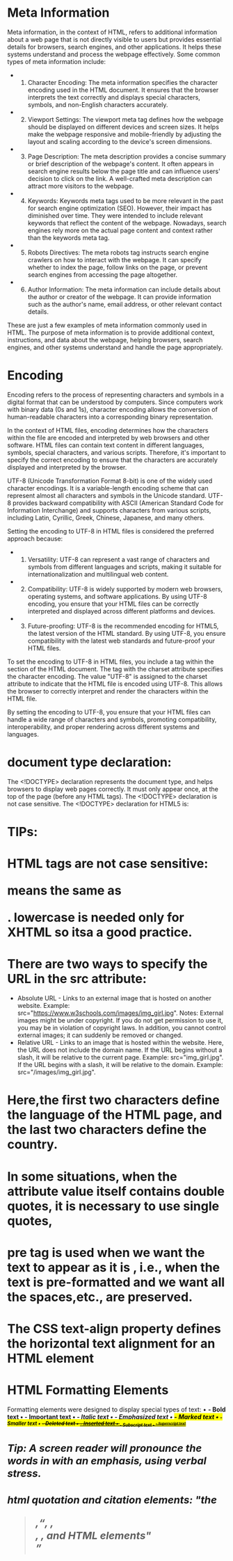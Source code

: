 # Meta Information
Meta information, in the context of HTML, refers to additional information about a web page that is not directly visible to users but provides essential details for browsers, search engines, and other applications. It helps these systems understand and process the webpage effectively.
Some common types of meta information include:

- 1. Character Encoding: The meta information specifies the character encoding used in the HTML document. It ensures that the browser interprets the text correctly and displays special characters, symbols, and non-English characters accurately.

- 2. Viewport Settings: The viewport meta tag defines how the webpage should be displayed on different devices and screen sizes. It helps make the webpage responsive and mobile-friendly by adjusting the layout and scaling according to the device's screen dimensions.

- 3. Page Description: The meta description provides a concise summary or brief description of the webpage's content. It often appears in search engine results below the page title and can influence users' decision to click on the link. A well-crafted meta description can attract more visitors to the webpage.

- 4. Keywords: Keywords meta tags used to be more relevant in the past for search engine optimization (SEO). However, their impact has diminished over time. They were intended to include relevant keywords that reflect the content of the webpage. Nowadays, search engines rely more on the actual page content and context rather than the keywords meta tag.

- 5. Robots Directives: The meta robots tag instructs search engine crawlers on how to interact with the webpage. It can specify whether to index the page, follow links on the page, or prevent search engines from accessing the page altogether.

- 6. Author Information: The meta information can include details about the author or creator of the webpage. It can provide information such as the author's name, email address, or other relevant contact details.

These are just a few examples of meta information commonly used in HTML. The purpose of meta information is to provide additional context, instructions, and data about the webpage, helping browsers, search engines, and other systems understand and handle the page appropriately.


# Encoding
Encoding refers to the process of representing characters and symbols in a digital format that can be understood by computers. Since computers work with binary data (0s and 1s), character encoding allows the conversion of human-readable characters into a corresponding binary representation.

In the context of HTML files, encoding determines how the characters within the file are encoded and interpreted by web browsers and other software. HTML files can contain text content in different languages, symbols, special characters, and various scripts. Therefore, it's important to specify the correct encoding to ensure that the characters are accurately displayed and interpreted by the browser.

UTF-8 (Unicode Transformation Format 8-bit) is one of the widely used character encodings. It is a variable-length encoding scheme that can represent almost all characters and symbols in the Unicode standard. UTF-8 provides backward compatibility with ASCII (American Standard Code for Information Interchange) and supports characters from various scripts, including Latin, Cyrillic, Greek, Chinese, Japanese, and many others.

Setting the encoding to UTF-8 in HTML files is considered the preferred approach because:

- 1. Versatility: UTF-8 can represent a vast range of characters and symbols from different languages and scripts, making it suitable for internationalization and multilingual web content.

- 2. Compatibility: UTF-8 is widely supported by modern web browsers, operating systems, and software applications. By using UTF-8 encoding, you ensure that your HTML files can be correctly interpreted and displayed across different platforms and devices.

- 3. Future-proofing: UTF-8 is the recommended encoding for HTML5, the latest version of the HTML standard. By using UTF-8, you ensure compatibility with the latest web standards and future-proof your HTML files.

To set the encoding to UTF-8 in HTML files, you include a <meta> tag within the <head> section of the HTML document. The <meta> tag with the charset attribute specifies the character encoding. The value "UTF-8" is assigned to the charset attribute to indicate that the HTML file is encoded using UTF-8. This allows the browser to correctly interpret and render the characters within the HTML file.

By setting the encoding to UTF-8, you ensure that your HTML files can handle a wide range of characters and symbols, promoting compatibility, interoperability, and proper rendering across different systems and languages.


# document type declaration: <!DOCTYPE html>
The <!DOCTYPE> declaration represents the document type, and helps browsers to display web pages correctly.
It must only appear once, at the top of the page (before any HTML tags).
The <!DOCTYPE> declaration is not case sensitive.
The <!DOCTYPE> declaration for HTML5 is:
<!DOCTYPE html>


# TIPs: 
# HTML tags are not case sensitive: <P> means the same as <p>. lowercase is needed only for XHTML so itsa a good practice.
# There are two ways to specify the URL in the src attribute:
- Absolute URL - Links to an external image that is hosted on another website. Example: src="https://www.w3schools.com/images/img_girl.jpg".
Notes: External images might be under copyright. If you do not get permission to use it, you may be in violation of copyright laws. In addition, you cannot control external images; it can suddenly be removed or changed.
- Relative URL - Links to an image that is hosted within the website. Here, the URL does not include the domain name. If the URL begins without a slash, it will be relative to the current page. Example: src="img_girl.jpg". If the URL begins with a slash, it will be relative to the domain. Example: src="/images/img_girl.jpg".
# Here,the first two characters define the language of the HTML page, and the last two characters define the country. <html lang="en-US">
# In some situations, when the attribute value itself contains double quotes, it is necessary to use single quotes, <p title='John "ShotGun" Nelson'>
# pre tag is used when we want the text to appear as it is , i.e., when the text is pre-formatted and we want all the spaces,etc., are preserved.
# The CSS text-align property defines the horizontal text alignment for an HTML element
# HTML Formatting Elements
Formatting elements were designed to display special types of text:
 • <b> - Bold text
 • <strong> - Important text
 • <i> - Italic text
 • <em> - Emphasized text
 • <mark> - Marked text
 • <small> - Smaller text
 • <del> - Deleted text
 • <ins> - Inserted text
 • <sub> - Subscript text
 • <sup> - Superscript text
# Tip: A screen reader will pronounce the words in <em> with an emphasis, using verbal stress.
# html quotation and citation elements: "the <blockquote>,<q>, <abbr>, <address>, <cite>, and <bdo> HTML elements"
